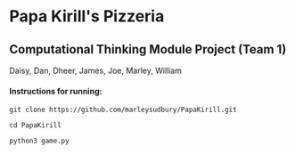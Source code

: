# Papa Kirill's Pizzeria

## Computational Thinking Module Project (Team 1)
Daisy, Dan, Dheer, James, Joe, Marley, William

#### Instructions for running:

```git clone https://github.com/marleysudbury/PapaKirill.git```

```cd PapaKirill```

```python3 game.py```
